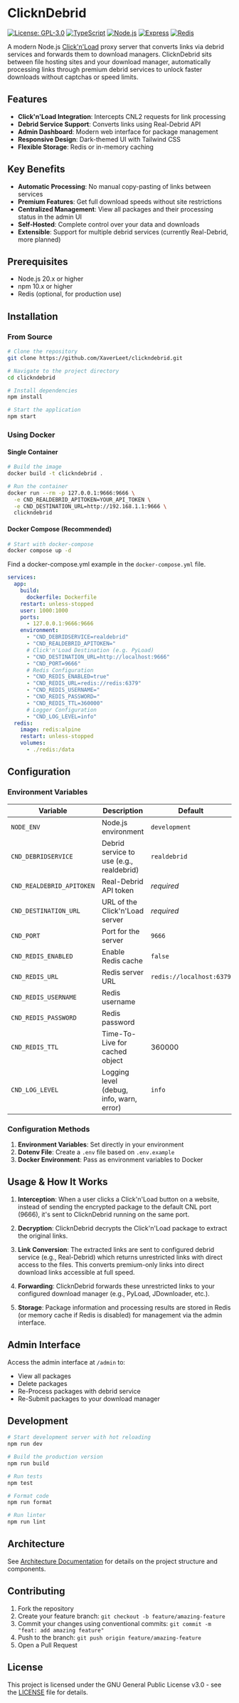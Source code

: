 # ClicknDebrid

[![License: GPL-3.0](https://img.shields.io/badge/License-GPL--3.0-blue.svg)](https://www.gnu.org/licenses/gpl-3.0)
[![TypeScript](https://img.shields.io/badge/TypeScript-5.7-blue)](https://www.typescriptlang.org/)
[![Node.js](https://img.shields.io/badge/Node.js-23.x-green)](https://nodejs.org/)
[![Express](https://img.shields.io/badge/Express-4.18-lightgrey)](https://expressjs.com/)
[![Redis](https://img.shields.io/badge/Redis-Optional-red)](https://redis.io/)

A modern Node.js [Click'n'Load](https://jdownloader.org/knowledge/wiki/glossary/cnl2) proxy server that converts links via debrid services and forwards them to download managers. ClicknDebrid sits between file hosting sites and your download manager, automatically processing links through premium debrid services to unlock faster downloads without captchas or speed limits.

## Features

- **Click'n'Load Integration**: Intercepts CNL2 requests for link processing
- **Debrid Service Support**: Converts links using Real-Debrid API
- **Admin Dashboard**: Modern web interface for package management
- **Responsive Design**: Dark-themed UI with Tailwind CSS
- **Flexible Storage**: Redis or in-memory caching

## Key Benefits

- **Automatic Processing**: No manual copy-pasting of links between services
- **Premium Features**: Get full download speeds without site restrictions
- **Centralized Management**: View all packages and their processing status in the admin UI
- **Self-Hosted**: Complete control over your data and downloads
- **Extensible**: Support for multiple debrid services (currently Real-Debrid, more planned)

## Prerequisites

- Node.js 20.x or higher
- npm 10.x or higher
- Redis (optional, for production use)

## Installation

### From Source

```bash
# Clone the repository
git clone https://github.com/XaverLeet/clickndebrid.git

# Navigate to the project directory
cd clickndebrid

# Install dependencies
npm install

# Start the application
npm start
```

### Using Docker

#### Single Container

```bash
# Build the image
docker build -t clickndebrid .

# Run the container
docker run --rm -p 127.0.0.1:9666:9666 \
  -e CND_REALDEBRID_APITOKEN=YOUR_API_TOKEN \
  -e CND_DESTINATION_URL=http://192.168.1.1:9666 \
  clickndebrid
```

#### Docker Compose (Recommended)

```bash
# Start with docker-compose
docker compose up -d
```

Find a docker-compose.yml example in the `docker-compose.yml` file.

```docker-compose.yml
services:
  app:
    build:
      dockerfile: Dockerfile
    restart: unless-stopped
    user: 1000:1000
    ports:
      - 127.0.0.1:9666:9666
    environment:
      - "CND_DEBRIDSERVICE=realdebrid"
      - "CND_REALDEBRID_APITOKEN="
      # Click'n'Load Destination (e.g. PyLoad)
      - "CND_DESTINATION_URL=http://localhost:9666"
      - "CND_PORT=9666"
      # Redis Configuration
      - "CND_REDIS_ENABLED=true"
      - "CND_REDIS_URL=redis://redis:6379"
      - "CND_REDIS_USERNAME="
      - "CND_REDIS_PASSWORD="
      - "CND_REDIS_TTL=360000"
      # Logger Configuration
      - "CND_LOG_LEVEL=info"
  redis:
    image: redis:alpine
    restart: unless-stopped
    volumes:
      - ./redis:/data
```

## Configuration

### Environment Variables

| Variable                  | Description                              | Default                  |
| ------------------------- | ---------------------------------------- | ------------------------ |
| `NODE_ENV`                | Node.js environment                      | `development`            |
| `CND_DEBRIDSERVICE`       | Debrid service to use (e.g., realdebrid) | `realdebrid`             |
| `CND_REALDEBRID_APITOKEN` | Real-Debrid API token                    | _required_               |
| `CND_DESTINATION_URL`     | URL of the Click'n'Load server           | _required_               |
| `CND_PORT`                | Port for the server                      | `9666`                   |
| `CND_REDIS_ENABLED`       | Enable Redis cache                       | `false`                  |
| `CND_REDIS_URL`           | Redis server URL                         | `redis://localhost:6379` |
| `CND_REDIS_USERNAME`      | Redis username                           |                          |
| `CND_REDIS_PASSWORD`      | Redis password                           |                          |
| `CND_REDIS_TTL`           | Time-To-Live for cached object           | 360000                   |
| `CND_LOG_LEVEL`           | Logging level (debug, info, warn, error) | `info`                   |

### Configuration Methods

1. **Environment Variables**: Set directly in your environment
2. **Dotenv File**: Create a `.env` file based on `.env.example`
3. **Docker Environment**: Pass as environment variables to Docker

## Usage & How It Works

1. **Interception**: When a user clicks a Click'n'Load button on a website, instead of sending the encrypted package to the default CNL port (9666), it's sent to ClicknDebrid running on the same port.

2. **Decryption**: ClicknDebrid decrypts the Click'n'Load package to extract the original links.

3. **Link Conversion**: The extracted links are sent to configured debrid service (e.g., Real-Debrid) which returns unrestricted links with direct access to the files. This converts premium-only links into direct download links accessible at full speed.

4. **Forwarding**: ClicknDebrid forwards these unrestricted links to your configured download manager (e.g., PyLoad, JDownloader, etc.).

5. **Storage**: Package information and processing results are stored in Redis (or memory cache if Redis is disabled) for management via the admin interface.

## Admin Interface

Access the admin interface at `/admin` to:

- View all packages
- Delete packages
- Re-Process packages with debrid service
- Re-Submit packages to your download manager

## Development

```bash
# Start development server with hot reloading
npm run dev

# Build the production version
npm run build

# Run tests
npm test

# Format code
npm run format

# Run linter
npm run lint
```

## Architecture

See [Architecture Documentation](./docs/architecture.md) for details on the project structure and components.

## Contributing

1. Fork the repository
2. Create your feature branch: `git checkout -b feature/amazing-feature`
3. Commit your changes using conventional commits: `git commit -m "feat: add amazing feature"`
4. Push to the branch: `git push origin feature/amazing-feature`
5. Open a Pull Request

## License

This project is licensed under the GNU General Public License v3.0 - see the [LICENSE](LICENSE) file for details.
